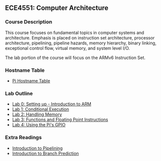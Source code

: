 ## ECE4551: Computer Architecture
### Course Description
This course focuses on fundamental topics in computer systems and architecture.  Emphasis is placed on instruction set architecture, processor architecture, pipelining, pipeline hazards, memory hierarchy, binary linking, exceptional control flow, virtual memory, and system level I/O.  

The lab portion of the course will focus on the ARMv6 Instruction Set.

### Hostname Table
- [Pi Hostname Table](https://github.com/xaviermerino/ECE4551-Computer-Architecture/blob/master/Extra-Readings/Hostname-Table/README.md)

### Lab Outline
- [Lab 0: Setting up - Introduction to ARM](https://github.com/xaviermerino/ECE4551-Computer-Architecture/blob/master/Lab-0/README.md)
- [Lab 1: Conditional Execution](https://github.com/xaviermerino/ECE4551-Computer-Architecture/blob/master/Lab-1/README.md)
- [Lab 2: Handling Memory](https://github.com/xaviermerino/ECE4551-Computer-Architecture/blob/master/Lab-2/README.md)
- [Lab 3: Functions and Floating Point Instructions](https://github.com/xaviermerino/ECE4551-Computer-Architecture/blob/master/Lab-3/README.md)
- [Lab 4: Using the Pi's GPIO](https://github.com/xaviermerino/ECE4551-Computer-Architecture/blob/master/Lab-4/README.md)

### Extra Readings
- [Introduction to Pipelining](https://github.com/xaviermerino/ECE4551-Computer-Architecture/blob/master/Extra-Readings/Pipelining-1/README.md)
- [Introduction to Branch Prediction](https://github.com/xaviermerino/ECE4551-Computer-Architecture/blob/master/Extra-Readings/Branch-Prediction/README.md)
